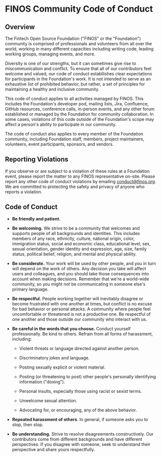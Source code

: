# FINOS Community Code of Conduct

## Overview

The Fintech Open Source Foundation ("FINOS" or the "Foundation") community is comprised of professionals and volunteers from all over the world, working in many different capacities including writing code, leading working groups, managing events, and more.

Diversity is one of our strengths, but it can sometimes give rise to miscommunication and conflict. To ensure that all of our contributors feel welcome and valued, our code of conduct establlishes clear expectations for participants in the Foundation's work. It is not intended to serve as an exhaustive list of prohibited behavior, but rather, a set of principles for maintaining a healthy and inclusive community.

This code of conduct applies to all activities managed by FINOS. This includes the Foundation's developer pod, mailing lists, Jira, Confluence, GitHub resources, conference calls, in-person events, and any other forum established or managed by the Foundation for community collaboration. In some cases, violations of this code outside of the Foundation's scope may affect a person's ability to participate in our community.

The code of conduct also applies to every member of the Foundation community, including Foundation staff, members, project maintainers, volunteers, event participants, sponsors, and vendors.

## Reporting Violations

If you observe or are subject to a violation of these rules at a Foundation event, please report the matter to any FINOS representative on-site. Please report any other code of conduct violations by emailing conduct@finos.org. We are committed to protecting the safety and privacy of anyone who reports a violation.

## Code of Conduct

* **Be friendly and patient.**

* **Be welcoming.** We strive to be a community that welcomes and supports people of all backgrounds and identities. This includes members of any race, ethnicity, culture, national origin, color, immigration status, social and economic class, educational level, sex, sexual orientation, gender identity and expression, age, size, family status, political belief, religion, and mental and physical ability.

* **Be considerate.** Your work will be used by other people, and you in turn will depend on the work of others. Any decision you take will affect users and colleagues, and you should take those consequences into account when making decisions. Remember that we're a world-wide community, so you might not be communicating in someone else's primary language.

* **Be respectful.** People working together will inevitably disagree or become frustrated with one another at times, but conflict is no excuse for bad behavior or personal attacks. A community where people feel uncomfortable or threatened is not a productive one. Be respectful of one another and those outside our community who interact with us.

* **Be careful in the words that you choose.** Conduct yourself professionally. Be kind to others. Refrain from all forms of harassment, including:

    * Violent threats or language directed against another person.

    * Discriminatory jokes and language.

    * Posting sexually explicit or violent material.

    * Posting (or threatening to post) other people's personally identifying information ("doxing").

    * Personal insults, especially those using racist or sexist terms.

    * Unwelcome sexual attention.
        
    *  Advocating for, or encouraging, any of the above behavior.
        
* **Repeated harassment of others**. In general, if someone asks you to stop, then stop.
    
* **Be understanding.** Strive to resolve disagreements constructively. Our contributors come from different backgrounds and have different perspectives. If you disagree with someone, seek to understand their perspective and share yours respectfully.


